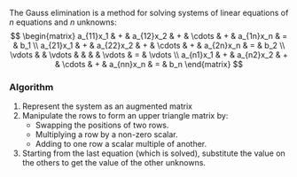 The Gauss elimination is a method for solving systems of linear equations of $n$ equations and $n$ unknowns:
$$
\begin{matrix}
a_{11}x_1 & + & a_{12}x_2  & + & \cdots & + & a_{1n}x_n & = & b_1 \\
a_{21}x_1 & + & a_{22}x_2  & + & \cdots & + & a_{2n}x_n & = & b_2 \\
\vdots &  & \vdots  &  &  &  & \vdots & = & \vdots \\
a_{n1}x_1 & + & a_{n2}x_2  & + & \cdots & + & a_{nn}x_n & = & b_n
\end{matrix}
$$

### Algorithm

1. Represent the system as an augmented matrix
2. Manipulate the rows to form an upper triangle matrix by:
	- Swapping the positions of two rows.
	- Multiplying a row by a non-zero scalar.
	- Adding to one row a scalar multiple of another.
3. Starting from the last equation (which is solved), substitute the value on the others to get the value of the other unknowns.